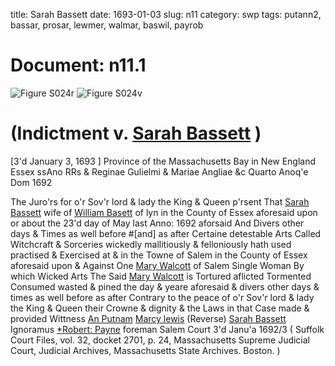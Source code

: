 title: Sarah Bassett
date: 1693-01-03
slug: n11
category: swp
tags: putann2, bassar, prosar, lewmer, walmar, baswil, payrob




# Document: n11.1

![Figure S024r](/assets/thumb/S024r.jpg)
![Figure S024v](/assets/thumb/S024v.jpg)

# (Indictment v. [Sarah Bassett](/tag/bassar.html) )



[3'd January 3, 1693 ] Province of the Massachusetts  Bay in New England Essex  ssAno RRs & Reginae Gulielmi & Mariae Angliae &c Quarto Anoq'e  Dom 1692

The Juro'rs for o'r Sov'r lord & lady the King & Queen p'rsent  That [Sarah Bassett](/tag/bassar.html) wife of [William Basett](/tag/baswil.html) of lyn in the County  of Essex aforesaid upon or about the 23'd day of May last Anno: 1692 aforsaid  And Divers other days & Times as well before #[and] as after Certaine  detestable Arts Called Witchcraft & Sorceries wickedly mallitiously  & felloniously hath used practised & Exercised at & in the Towne  of Salem in the County of Essex aforesaid upon & Against One  [Mary Walcott](/tag/walmar.html) of Salem Single Woman By which Wicked Arts The  Said [Mary Walcott](/tag/walmar.html) is Tortured aflicted Tormented Consumed wasted  & pined the day & yeare aforesaid & divers other days & times as  well before as after Contrary to the peace of o'r Sov'r lord & lady the King  & Queen their Crowne & dignity & the Laws in that Case made  & provided
Wittness  [An Putnam](/tag/putann2.html)  [Marcy lewis](/tag/lewmer.html) (Reverse) [Sarah Bassett](/tag/bassar.html) Ignoramus  [*Robert: Payne](/tag/payrob.html) foreman  Salem Court 3'd Janu'a 1692/3  ( Suffolk Court Files, vol. 32, docket 2701, p. 24, Massachusetts Supreme Judicial Court, Judicial Archives, Massachusetts State Archives. Boston. )